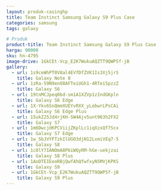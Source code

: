 ```yaml
---
layout: produk-casinghp
title: Team Instinct Samsung Galaxy S9 Plus Case
categories: samsung
tags: galaxy

# Produk
product-title: Team Instinct Samsung Galaxy S9 Plus Case
harga: 90000
sku: hn-4795
image-drive: 1GkCEt-Vcp_E2K7WukuAQZTT9QWP5f-jB
gallery:
  - url: 1s9ceWhPT0V8al4EVfDfZVK1Is3Xj5jrS
    title: Galaxy Note 8
  - url: 1zRa-59N9enO8AFTeiUGh1-4RTei5pzzZ
    title: Galaxy S6
  - url: 19tnMCJpeq0bd-sm1A1XZVp1zIndGKpln
    title: Galaxy S6 Edge
  - url: 1X-Ykv6SnQmmXUEYvRXX_yLebwrLPsCAi
    title: Galaxy S6 Edge Plus
  - url: 15ukZ25Jd4rjKH-SW4Ajv5unt963h2FX2
    title: Galaxy S7
  - url: 1m6DwcjdKPCViijZKplLc1iqXzxQf7Scx
    title: Galaxy S7 Edge
  - url: 1w_SbJVYFTzkIlUGO3djN12LxmiVEq7-5
    title: Galaxy S8
  - url: 1c8lY7IANOmA8P6iWQyRM-hGe-uekjzai
    title: Galaxy S8 Plus
  - url: 1AoDTEIEeoRBjQwfAhQfwfxyN5MVjKPKS
    title: Galaxy S9
  - url: 1GkCEt-Vcp_E2K7WukuAQZTT9QWP5f-jB
    title: Galaxy S9 Plus
---
```

